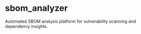 # sbom_analyzer
Automated SBOM analysis platform for vulnerability scanning and dependency insights.
